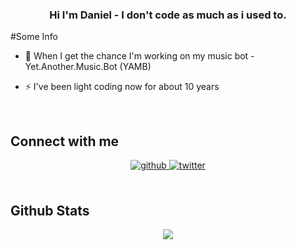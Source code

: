 ### <div align="center">Hi I'm Daniel - I don't code as much as i used to.</div>  
  
#Some Info

- 🔭 When I get the chance I'm working on my music bot - Yet.Another.Music.Bot (YAMB)

- ⚡ I've been light coding now for about 10 years


<br/>  



## Connect with me  
<div align="center">
<a href="https://github.com/djsmithuk" target="_blank">
<img src=https://img.shields.io/badge/github-%2324292e.svg?&style=for-the-badge&logo=github&logoColor=white alt=github style="margin-bottom: 5px;" />
</a>
<a href="https://twitter.com/djsmithuk" target="_blank">
<img src=https://img.shields.io/badge/twitter-%2300acee.svg?&style=for-the-badge&logo=twitter&logoColor=white alt=twitter style="margin-bottom: 5px;" />
</a> 
</div>  
  

<br/>  


## Github Stats  
<div align="center"><img src="https://github-readme-stats.vercel.app/api?username=djsmithuk&show_icons=true&count_private=true&hide_border=true" align="center" /></div>  

<br/>  


